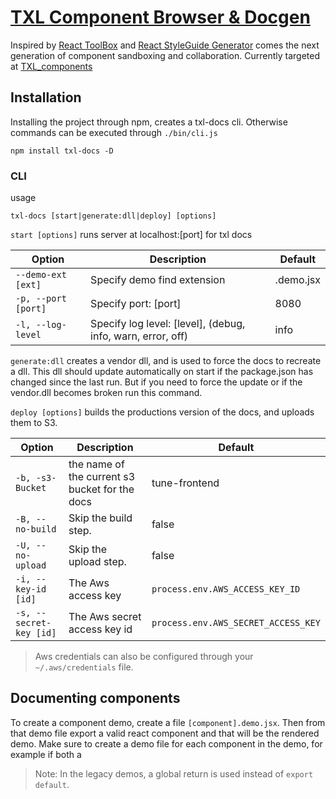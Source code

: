 # [TXL Component Browser & Docgen](https://txl.tune.com/)

Inspired by [React ToolBox](http://react-toolbox.com/#/components) and [React StyleGuide Generator](https://github.com/pocotan001/react-styleguide-generator) comes the next generation of component sandboxing and collaboration. Currently targeted at [TXL_components][txl]

## Installation

Installing the project through npm, creates a txl-docs cli. Otherwise commands can be executed through `./bin/cli.js `

```shell
npm install txl-docs -D
```

### CLI

usage
```shell
txl-docs [start|generate:dll|deploy] [options]
```

`start [options]` runs server at localhost:[port] for txl docs

| Option | Description | Default |
| --- | --- | --- |
| `--demo-ext [ext]` | Specify demo find extension | .demo.jsx |
| `-p, --port [port]` | Specify port: [port] | 8080 |
| `-l, --log-level` | Specify log level: [level], (debug, info, warn, error, off) | info |

`generate:dll` creates a vendor dll, and is used to force the docs to recreate a dll. This dll should update automatically on start if the package.json has changed since the last run. But if you need to force the update or if the vendor.dll becomes broken run this command.

`deploy [options]` builds the productions version of the docs, and uploads them to S3.

| Option | Description | Default |
| --- | --- | --- |
| `-b, -s3-Bucket` | the name of the current s3 bucket for the docs | tune-frontend |
| `-B, --no-build` | Skip the build step. | false |
| `-U, --no-upload` | Skip the upload step. | false |
| `-i, --key-id [id]` | The Aws access key | `process.env.AWS_ACCESS_KEY_ID` |
| `-s, --secret-key [id]` | The Aws secret access key id | `process.env.AWS_SECRET_ACCESS_KEY` |

> Aws credentials can also be configured through your `~/.aws/credentials` file.

## Documenting components

To create a component demo, create a file `[component].demo.jsx`. Then from that demo file export a valid react component and that will be the rendered demo. Make sure to create a demo file for each component in the demo, for example if both a

> Note: In the legacy demos, a global return is used instead of `export default`.

[txl]: https://gitlab.corp.tune.com/engineering/TXL_components
